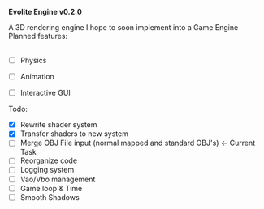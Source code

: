 <b>Evolite Engine v0.2.0</b>

A 3D rendering engine I hope to soon implement into a Game Engine
Planned features: 
<br>
<br>
- [ ] Physics
- [ ] Animation
- [ ] Interactive GUI


Todo:
- [x] Rewrite shader system
- [x] Transfer shaders to new system
- [ ] Merge OBJ File input (normal mapped and standard OBJ's) <- Current Task
- [ ] Reorganize code
- [ ] Logging system
- [ ] Vao/Vbo management
- [ ] Game loop & Time
- [ ] Smooth Shadows
